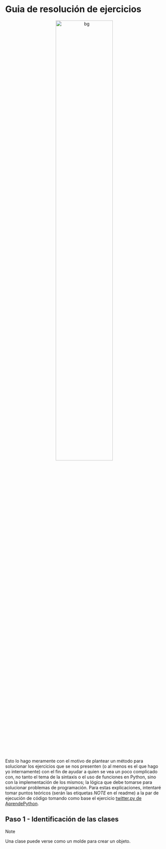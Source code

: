 # Guia de resolución de ejercicios

<div align=center>
    <img src="../../../images/bg3.gif" width="60%" alt="bg"/>
</div>

Esto lo hago meramente con el motivo de plantear un método para solucionar los ejercicios que se nos presenten (o al menos es el que hago yo internamente) con el fin de ayudar a quien se vea un poco complicado con, no tanto el tema de la sintaxis o el uso de funciones en Python, sino con la implementación de los mismos; la lógica que debe tomarse para solucionar problemas de programación.
Para estas explicaciones, intentaré tomar puntos teóricos (serán las etiquetas _NOTE_ en el readme) a la par de ejecución de código tomando como base el ejercicio [twitter.py de AprendePython](./files/twitter.py).

## Paso 1 - Identificación de las clases

> [!NOTE]
> Una clase puede verse como un molde para crear un objeto.

